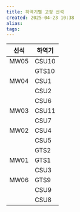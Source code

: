 ```yaml
---
title: 하역기별 고정 선석
created: 2025-04-23 10:38
alias:
tags:
---
```

| 선석   | 하역기   |
| ---- | ----- |
| MW05 | CSU10 |
|      | GTS10 |
| MW04 | CSU1  |
|      | CSU2  |
|      | CSU6  |
| MW03 | CSU11 |
|      | CSU7  |
| MW02 | CSU4  |
|      | CSU5  |
|      | GTS2  |
| MW01 | GTS1  |
|      | CSU3  |
| MW06 | GTS9  |
|      | CSU9  |
|      | CSU8  |